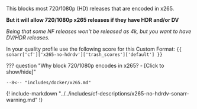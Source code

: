 This blocks most 720/1080p (HD) releases that are encoded in x265.

**But it will allow 720/1080p x265 releases if they have HDR and/or DV**

*Being that some NF releases won't be released as 4k, but you want to have DV/HDR releases.*

In your quality profile use the following score for this Custom Format: `{{ sonarr['cf']['x265-no-hdrdv']['trash_scores']['default'] }}`

??? question "Why block 720/1080p encodes in x265? - [Click to show/hide]"

    --8<-- "includes/docker/x265.md"

{! include-markdown "../../includes/cf-descriptions/x265-no-hdrdv-sonarr-warning.md" !}
